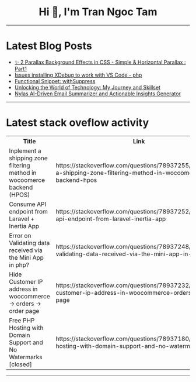 <h1 align="center">Hi 👋, I'm Tran Ngoc Tam</h1>

---

# Latest Blog Posts 
<!-- BLOG-POST-LIST:START -->
- [✨ 2 Parallax Background Effects in CSS - Simple &amp; Horizontal Parallax : Part1](https://dev.to/uicraft_by_pratik/2-parallax-background-effects-in-css-simple-horizontal-parallax-part1-4n99)
- [Issues installing XDebug to work with VS Code - php](https://dev.to/frankpulido/issues-installing-xdebug-to-work-with-vs-code-php-1o0b)
- [Functional Snippet: withSuppress](https://dev.to/nhirschfeld/functional-snippet-withsuppress-4ea0)
- [Unlocking the World of Technology: My Journey and Skillset](https://dev.to/binaries001/unlocking-the-world-of-technology-my-journey-and-skillset-5836)
- [Nylas AI-Driven Email Summarizer and Actionable Insights Generator](https://dev.to/rajdhokai/nylas-ai-driven-email-summarizer-and-actionable-insights-generator-47n3)
<!-- BLOG-POST-LIST:END -->

---

# Latest stack oveflow activity
<table>
  <tr><th>Title</th><th>Link</th></tr>
  <!-- STACKOVERFLOW:START --><tr><td>Inplement a shipping zone filtering method in wocoomerce backend &lpar;HPOS&rpar;</td><td>https://stackoverflow.com/questions/78937255/inplement-a-shipping-zone-filtering-method-in-wocoomerce-backend-hpos</td></tr><tr><td>Consume API endpoint from Laravel + Inertia App</td><td>https://stackoverflow.com/questions/78937252/consume-api-endpoint-from-laravel-inertia-app</td></tr><tr><td>Error on Validating data received via the Mini App in php?</td><td>https://stackoverflow.com/questions/78937248/error-on-validating-data-received-via-the-mini-app-in-php</td></tr><tr><td>Hide Customer IP address in woocommerce -&gt; orders -&gt; order page</td><td>https://stackoverflow.com/questions/78937232/hide-customer-ip-address-in-woocommerce-orders-order-page</td></tr><tr><td>Free PHP Hosting with Domain Support and No Watermarks [closed]</td><td>https://stackoverflow.com/questions/78937180/free-php-hosting-with-domain-support-and-no-watermarks</td></tr><!-- STACKOVERFLOW:END -->
</table>

---


